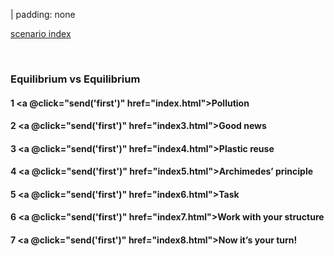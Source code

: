 
| padding: none

<a href="./index.html" class="tertiary">scenario index</a>

<br>

### Equilibrium vs Equilibrium

#### **1** <a @click="send('first')" href="index.html">Pollution</a>

<!--<div class="grid" style="--cols: 1fr 1fr 1fr; --gap: var(--base);">
<f-card style="border: 4px solid var(--purple); font-weight: normal;" :color="color('purple')">
<h5 style="color: var(--darkgray); margin: 0">Some section</h5>
<p><small>YOU ARE HERE</small></p>
</f-card>
<div v-for="(s,i) in 5" :key="i">
<f-card style="border: 0px solid var(--primary); font-weight: normal;" :color="color('yellow')">
<h5 style="color: var(--darkgray); margin: 0">Some section</h5>
<p><small>Some description</small></p>
</f-card>
</div>
</div>

<br />-->

#### **2** <a @click="send('first')" href="index3.html">Good news</a>

<!--<div class="grid" style="--cols: 1fr 1fr 1fr; --gap: var(--base);">
<div v-for="(s,i) in 6" :key="i">
<f-card style="border: 0px solid var(--primary); font-weight: normal;" :color="color('yellow')">
<h5 style="color: var(--darkgray); margin: 0">Some section</h5>
<p><small>Some description</small></p>
</f-card>
</div>
</div>-->

#### **3** <a @click="send('first')" href="index4.html">Plastic reuse</a>
#### **4** <a @click="send('first')" href="index5.html">Archimedes’ principle</a>
#### **5** <a @click="send('first')" href="index6.html">Task</a>
#### **6** <a @click="send('first')" href="index7.html">Work with your structure</a>
#### **7** <a @click="send('first')" href="index8.html">Now it’s your turn!</a>
